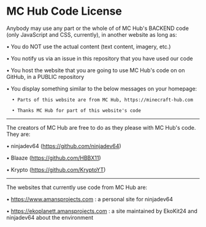 # MC Hub Code License

Anybody may use any part or the whole of of MC Hub's BACKEND code (only JavaScript and CSS, currently), in another website as long as:

  • You do NOT use the actual content (text content, imagery, etc.)
  
  • You notify us via an issue in this repository that you have used our code
  
  • You host the website that you are going to use MC Hub's code on on GitHub, in a PUBLIC repository
  
  • You display something similar to the below messages on your homepage:
  
      • Parts of this website are from MC Hub, https://minecraft-hub.com
    
      • Thanks MC Hub for part of this website's code
      
---
    
The creators of MC Hub are free to do as they please with MC Hub's code. They are:

  • ninjadev64 (https://github.com/ninjadev64)
  
  • Blaaze (https://github.com/HBBX11)
  
  • Krypto (https://github.com/KryptoYT)
  
---
  
The websites that currently use code from MC Hub are:

  • https://www.amansprojects.com : a personal site for ninjadev64
  
  • https://ekoplanett.amansprojects.com : a site maintained by EkoKit24 and ninjadev64 about the environment
